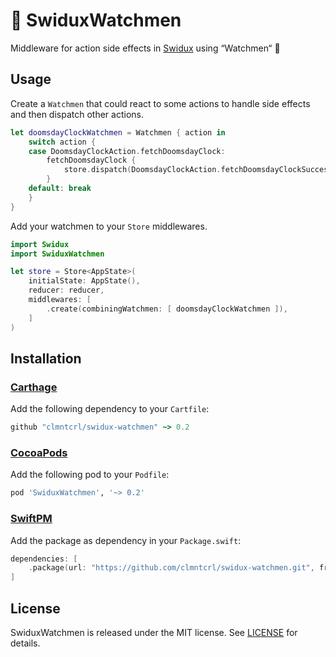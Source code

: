 # 🙂 SwiduxWatchmen

Middleware for action side effects in [Swidux](https://github.com/clmntcrl/swidux) using “Watchmen“ 🙂

## Usage

Create a `Watchmen` that could react to some actions to handle side effects and then dispatch other actions.

```swift
let doomsdayClockWatchmen = Watchmen { action in
    switch action {
    case DoomsdayClockAction.fetchDoomsdayClock:
        fetchDoomsdayClock {
            store.dispatch(DoomsdayClockAction.fetchDoomsdayClockSuccess(clock: $0))
        }
    default: break
    }
}
```

Add your watchmen to your `Store` middlewares.

```swift
import Swidux
import SwiduxWatchmen

let store = Store<AppState>(
    initialState: AppState(),
    reducer: reducer,
    middlewares: [
        .create(combiningWatchmen: [ doomsdayClockWatchmen ]),
    ]
)
```

## Installation

### [Carthage](https://github.com/Carthage/Carthage)

Add the following dependency to your `Cartfile`:

```ruby
github "clmntcrl/swidux-watchmen" ~> 0.2
```

### [CocoaPods](https://cocoapods.org)

Add the following pod to your `Podfile`:

```ruby
pod 'SwiduxWatchmen', '~> 0.2'
```

### [SwiftPM](https://github.com/apple/swift-package-manager)

Add the package as dependency in your `Package.swift`:

```swift
dependencies: [
    .package(url: "https://github.com/clmntcrl/swidux-watchmen.git", from: "0.2.0"),
]
```

## License

SwiduxWatchmen is released under the MIT license. See [LICENSE](LICENSE) for details.
